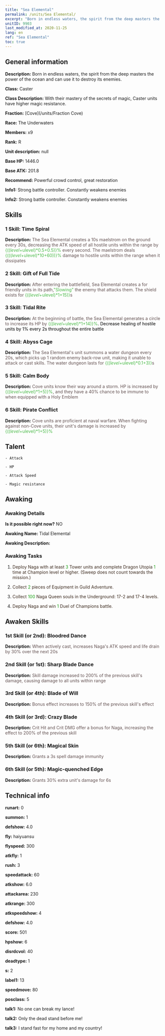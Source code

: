 ```yaml
---
title: "Sea Elemental"
permalink: /units/Sea Elemental/
excerpt: "Born in endless waters, the spirit from the deep masters the power of the ocean and can use it to destroy its enemies."
unitID: 9903
last_modified_at: 2020-11-25
lang: en
ref: "Sea Elemental"
toc: true
---
```

## General information
 **Description:** Born in endless waters, the spirit from the deep masters the power of the ocean and can use it to destroy its enemies.

 **Class:** Caster

 **Class Description:** With their mastery of the secrets of magic, Caster units have higher magic resistance.

 **Fraction:** [Cove](/units/Fraction Cove)

 **Race:** The Underwaters

 **Members:** x9

 **Rank:** R

 **Unit description:** null

 **Base HP:** 1446.0

 **Base ATK:** 201.8

 **Recommend:** Powerful crowd control, great restoration

 **Info1:** Strong battle controller. Constantly weakens enemies

 **Info2:** Strong battle controller. Constantly weakens enemies

## Skills
### 1 Skill: Time Spiral
 **Description:** <span style="color: #645252">The Sea Elemental creates a 10s maelstrom on the ground every 30s, decreasing the ATK speed of all hostile units within the range by <span style="color: black"><span style="color: #48b946">{(($level+$ulevel)*0.5+0.5)}%<span style="color: black"><span style="color: #645252"> every second. The maelstrom deals <span style="color: black"><span style="color: #48b946">{((($level+$ulevel)*10+60))}%<span style="color: black"><span style="color: #645252"> damage to hostile units within the range when it dissipates<span style="color: black">

### 2 Skill: Gift of Full Tide
 **Description:** <span style="color: #645252">After entering the battlefield, Sea Elemental creates a <span style="color: black"><span style="color: #48b946"><Ice shield><span style="color: black"><span style="color: #645252"> for friendly units in its path,<span style="color: black"><span style="color: #48b946">\"Slowing\"<span style="color: black"><span style="color: #645252"> the enemy that attacks them. The shield exists for <span style="color: black"><span style="color: #48b946">{(($level+$ulevel)*1+15)}<span style="color: black"><span style="color: #645252">s<span style="color: black">

### 3 Skill: Tidal Rite
 **Description:** <span style="color: #645252">At the beginning of battle, the Sea Elemental generates a circle to increase its HP by <span style="color: #48b946">{(($level+$ulevel)*1+14)}%<span style="color: black">. Decrease healing of hostile units by 1% every 2s throughout the entire battle<span style="color: black">

### 4 Skill: Abyss Cage
 **Description:** <span style="color: #645252">The Sea Elemental's unit summons a water dungeon every 20s, which picks up 1 random enemy back-row unit, making it unable to attack or cast skills. The water dungeon lasts for <span style="color: black"><span style="color: #48b946">{(($level+$ulevel)*0.1+3)}<span style="color: black"><span style="color: #645252">s<span style="color: black">

### 5 Skill: Calm Body
 **Description:** <span style="color: #645252">Cove units know their way around a storm. HP is increased by <span style="color: black"><span style="color: #48b946">{(($level+$ulevel)*1+5)}%<span style="color: black"><span style="color: #645252">, and they have a 40% chance to be immune to <stun> when equipped with a Holy Emblem<span style="color: black">

### 6 Skill: Pirate Conflict
 **Description:** <span style="color: #645252">Cove units are proficient at naval warfare. When fighting against non-Cove units, their unit's damage is increased by <span style="color: black"><span style="color: #48b946">{(($level+$ulevel)*1+5)}%<span style="color: black"><span style="color: #645252"><span style="color: black">

## Talent

    - Attack

    - HP

    - Attack Speed

    - Magic resistance

## Awaking
### Awaking Details
 **Is it possible right now?** NO

 **Awaking Name:** Tidal Elemental

 **Awaking Description:** 

### Awaking Tasks
 1. <span style="color: #3c2a1e">Deploy Naga with at least <span style="color: black"><span style="color: #1ca216">3<span style="color: black"><span style="color: #3c2a1e"> Tower units and complete Dragon Utopia <span style="color: black"><span style="color: #1ca216">1<span style="color: black"><span style="color: #3c2a1e"> time at Champion level or higher. (Sweep does not count towards the mission.)<span style="color: black">

 2. <span style="color: #3c2a1e">Collect <span style="color: black"><span style="color: #1ca216">2<span style="color: black"><span style="color: #3c2a1e"> pieces of Equipment in Guild Adventure.<span style="color: black">

 3. <span style="color: #3c2a1e">Collect <span style="color: black"><span style="color: #1ca216">100<span style="color: black"><span style="color: #3c2a1e"> Naga Queen souls in the Underground: 17-2 and 17-4 levels.<span style="color: black">

 4. <span style="color: #3c2a1e">Deploy Naga and win <span style="color: black"><span style="color: #1ca216">1<span style="color: black"><span style="color: #3c2a1e"> Duel of Champions battle.<span style="color: black">

## Awaken Skills

### 1st Skill (or 2nd): Bloodred Dance
 **Description:** <span style="color: #48b946"><Blade Dance><span style="color: black"><span style="color: #645252">When actively cast, increases Naga's ATK speed and life drain by 30% over the next 20s<span style="color: black">

### 2nd Skill (or 1st): Sharp Blade Dance
 **Description:** <span style="color: #48b946"><Blade Dance><span style="color: black"><span style="color: #645252">Skill damage increased to 200% of the previous skill's damage, causing damage to all units within range<span style="color: black">

### 3rd Skill (or 4th): Blade of Will
 **Description:** <span style="color: #48b946"><Blade Queen><span style="color: black"><span style="color: #645252">Bonus effect increases to 150% of the previous skill's effect<span style="color: black">

### 4th Skill (or 3rd): Crazy Blade
 **Description:** <span style="color: #48b946"><Blade Queen><span style="color: black"><span style="color: #645252">Crit Hit and Crit DMG offer a bonus for Naga, increasing the effect to 200% of the previous skill<span style="color: black">

### 5th Skill (or 6th): Magical Skin
 **Description:** <span style="color: #48b946"><Magic Awakening><span style="color: black"><span style="color: #645252">Grants a 3s spell damage immunity<span style="color: black">

### 6th Skill (or 5th): Magic-quenched Edge
 **Description:** <span style="color: #48b946"><Magic Awakening><span style="color: black"><span style="color: #645252">Grants 30% extra unit's damage for 6s<span style="color: black">

## Technical info
 **runart:** 0

 **summon:** 1

 **defshow:** 4.0

 **fly:** haiyuansu

 **flyspeed:** 300

 **atkfly:** 1

 **rush:** 3

 **speedattack:** 60

 **atkshow:** 6.0

 **attackarea:** 230

 **atkrange:** 300

 **atkspeedshow:** 4

 **defshow:** 4.0

 **score:** 501

 **hpshow:** 6

 **disrdcvol:** 40

 **deadtype:** 1

 **s:** 2

 **label1:** 13

 **speedmove:** 80

 **posclass:** 5

 **talk1:** No one can break my lance!

 **talk2:** Only the dead stand before me!

 **talk3:** I stand fast for my home and my country!

